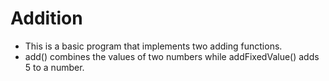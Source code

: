 # Addition

- This is a basic program that implements two adding functions.
- add() combines the values of two numbers while addFixedValue() adds 5 to a number.
